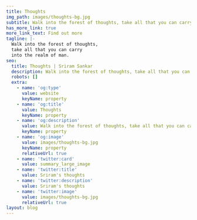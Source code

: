 ```yaml
---
title: Thoughts
img_path: images/thoughts-bg.jpg
subtitle: Walk into the forest of thoughts, take all that you can carry into the realm of man
has_more_link: true
more_link_text: Find out more
tagline: |-
  Walk into the forest of thoughts, 
  take all that you can carry 
  into the realm of man.   
seo:
  title: Thoughts | Sriram Sankar
  description: Walk into the forest of thoughts, take all that you can carry into the realm of man
  robots: []
  extra:
    - name: 'og:type'
      value: website
      keyName: property
    - name: 'og:title'
      value: Thoughts
      keyName: property
    - name: 'og:description'
      value: Walk into the forest of thoughts, take all that you can carry into the realm of man
      keyName: property
    - name: 'og:image'
      value: images/thoughts-bg.jpg
      keyName: property
      relativeUrl: true
    - name: 'twitter:card'
      value: summary_large_image
    - name: 'twitter:title'
      value: Sriram's thoughts
    - name: 'twitter:description'
      value: Sriram's thoughts
    - name: 'twitter:image'
      value: images/thoughts-bg.jpg
      relativeUrl: true
layout: blog
---
```

